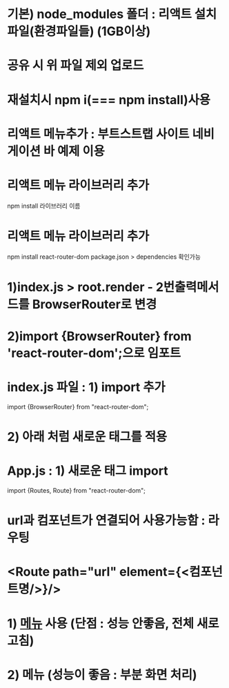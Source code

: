 # 기본) node_modules 폴더 : 리액트 설치파일(환경파일들) (1GB이상)
# 공유 시 위 파일 제외 업로드
# 재설치시 npm i(=== npm install)사용

# 리액트 메뉴추가 : 부트스트랩 사이트 네비게이션 바 예제 이용
# 리액트 메뉴 라이브러리 추가
npm install 라이브러리 이름

# 리액트 메뉴 라이브러리 추가
npm install react-router-dom
package.json > dependencies 확인가능

# 1)index.js > root.render - 2번출력메서드를 BrowserRouter로 변경 
# 2)import {BrowserRouter} from 'react-router-dom';으로 임포트

# index.js 파일 : 1) import 추가 
import {BrowserRouter} from "react-router-dom";

# 2) 아래 처럼 새로운 태그를 적용
  <BrowserRouter>
    <App />
  </BrowserRouter>

# App.js : 1) 새로운 태그 import
import {Routes, Route} from "react-router-dom";

# <Routes> <Route /> </Routes>
# url과 컴포넌트가 연결되어 사용가능함 : 라우팅
# <Route path="url" element={<컴포넌트명/>}/>

# 1) <a href="url">메뉴</a> 사용 (단점 : 성능 안좋음, 전체 새로고침)
# 2) <Link to="url">메뉴</Link> (성능이 좋음 : 부분 화면 처리)